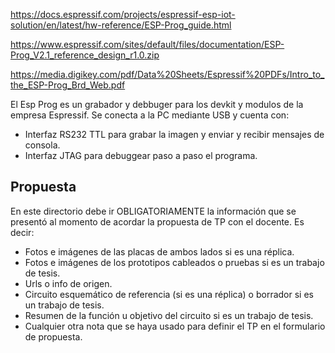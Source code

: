 https://docs.espressif.com/projects/espressif-esp-iot-solution/en/latest/hw-reference/ESP-Prog_guide.html

https://www.espressif.com/sites/default/files/documentation/ESP-Prog_V2.1_reference_design_r1.0.zip

https://media.digikey.com/pdf/Data%20Sheets/Espressif%20PDFs/Intro_to_the_ESP-Prog_Brd_Web.pdf

El Esp Prog es un grabador y debbuger para los devkit y modulos de la empresa Espressif. Se conecta a la PC mediante USB y cuenta con:
- Interfaz RS232 TTL para grabar la imagen y enviar y recibir mensajes de consola.
- Interfaz JTAG para debuggear paso a paso el programa.





## Propuesta ##
En este directorio debe ir OBLIGATORIAMENTE la información que se presentó al momento de acordar la propuesta de TP con el docente. Es decir:
* Fotos e imágenes de las placas de ambos lados si es una réplica. 
* Fotos e imágenes de los prototipos cableados o pruebas si es un trabajo de tesis.
* Urls o info de origen. 
* Circuito esquemático de referencia (si es una réplica) o borrador si es un trabajo de tesis.
* Resumen de la función u objetivo del circuito si es un trabajo de tesis.
* Cualquier otra nota que se haya usado para definir el TP en el formulario de propuesta.
